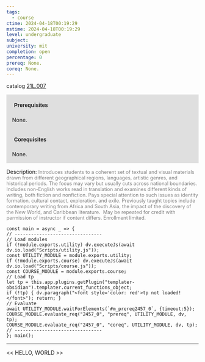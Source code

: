 ```yaml
---
tags:
  - course
ctime: 2024-04-18T00:19:29
mstime: 2024-04-18T00:19:29
level: undergraduate
subject: 
university: mit
completion: open
percentage: 0
prereq: None.
coreq: None.
---
```


catalog [21L.007](http://student.mit.edu/catalog/m21La.html#21L.007)

<span style="display: block; padding: 15px; background-color: rgb(100, 100, 100, 0.2);"><font id="m_prereq2457_0" style="display: block; font-family: Arial, sans-serif; font-weight: bold; padding: 5px">Prerequisites</font><br><span id="prereq2457_0">None.</span></span>
<span style="display: block; padding: 15px; background-color: rgb(100, 100, 100, 0.2);"><font id="m_coreq2457_0" style="display: block; font-family: Arial, sans-serif; font-weight: bold; padding: 5px">Corequisites</font><br><span id="coreq2457_0">None.</span></span>

<font style="">Description:</font>
<font style="color: grey; font-size: 0.8rem;">Introduces students to a coherent set of textual and visual materials drawn from different geographical regions, languages, artistic genres, and historical periods. The focus may vary but usually cuts across national boundaries. Includes non-English works read in translation and examines different kinds of writing, both fiction and nonfiction. Pays special attention to such issues as identity formation, cultural contact, exploration, and exile. Previously taught topics include contemporary writing from Africa and South Asia, the impact of the discovery of the New World, and Caribbean literature.  May be repeated for credit with permission of instructor if content differs. Enrollment limited.</font>

```dataviewjs
const main = async _ => {
// --------------------------------
// Load modules
if (!module.exports.utility) dv.executeJs(await dv.io.load("Scripts/utility.js"));
const UTILITY_MODULE = module.exports.utility;
if (!module.exports.course) dv.executeJs(await dv.io.load("Scripts/course.js"));
const COURSE_MODULE = module.exports.course;
// Load tp
let tp = this.app.plugins.getPlugin("templater-obsidian").templater.current_functions_object;
if (!tp) { dv.paragraph("<font style='color: red'>tp not loaded!</font>"); return; }
// Evaluate
await UTILITY_MODULE.waitForElements(`#m_prereq2457_0`, {timeout:5});
COURSE_MODULE.evaluate_req("2457_0", "prereq", UTILITY_MODULE, dv, tp);
COURSE_MODULE.evaluate_req("2457_0", "coreq", UTILITY_MODULE, dv, tp);
// --------------------------------
}; main();
```

---

<< HELLO, WORLD >>
